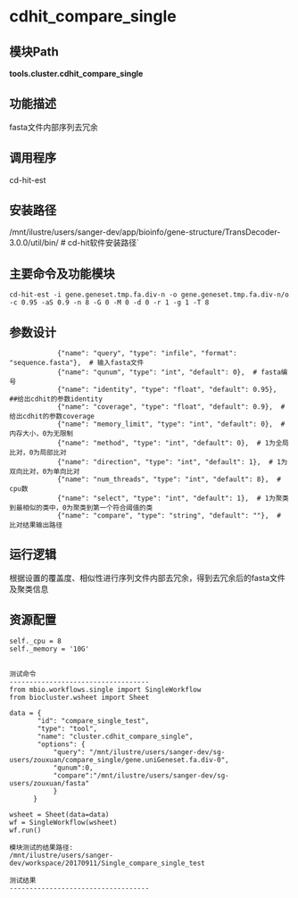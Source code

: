 cdhit_compare_single
==========================

模块Path
-----------

**tools.cluster.cdhit_compare_single**

功能描述
-----------------------------------

fasta文件内部序列去冗余

调用程序
-----------------------------------

cd-hit-est

安装路径
-----------------------------------

/mnt/ilustre/users/sanger-dev/app/bioinfo/gene-structure/TransDecoder-3.0.0/util/bin/  # cd-hit软件安装路径`



主要命令及功能模块
-----------------------------------

```
cd-hit-est -i gene.geneset.tmp.fa.div-n -o gene.geneset.tmp.fa.div-n/o -c 0.95 -aS 0.9 -n 8 -G 0 -M 0 -d 0 -r 1 -g 1 -T 8
```

参数设计
-----------------------------------

```
            {"name": "query", "type": "infile", "format": "sequence.fasta"},  # 输入fasta文件
            {"name": "qunum", "type": "int", "default": 0},  # fasta编号
            {"name": "identity", "type": "float", "default": 0.95},  ##给出cdhit的参数identity
            {"name": "coverage", "type": "float", "default": 0.9},  # 给出cdhit的参数coverage
            {"name": "memory_limit", "type": "int", "default": 0},  # 内存大小，0为无限制
            {"name": "method", "type": "int", "default": 0},  # 1为全局比对，0为局部比对
            {"name": "direction", "type": "int", "default": 1},  # 1为双向比对，0为单向比对
            {"name": "num_threads", "type": "int", "default": 8},  # cpu数
            {"name": "select", "type": "int", "default": 1},  # 1为聚类到最相似的类中，0为聚类到第一个符合阈值的类
            {"name": "compare", "type": "string", "default": ""},  # 比对结果输出路径

```

运行逻辑
-----------------------------------

根据设置的覆盖度、相似性进行序列文件内部去冗余，得到去冗余后的fasta文件及聚类信息

资源配置
-----------------------------------

```
self._cpu = 8
self._memory = '10G'


测试命令
-----------------------------------
from mbio.workflows.single import SingleWorkflow
from biocluster.wsheet import Sheet

data = {
       "id": "compare_single_test",
       "type": "tool",
       "name": "cluster.cdhit_compare_single",
       "options": {
           "query": "/mnt/ilustre/users/sanger-dev/sg-users/zouxuan/compare_single/gene.uniGeneset.fa.div-0",
           "qunum":0,
           "compare":"/mnt/ilustre/users/sanger-dev/sg-users/zouxuan/fasta"
           }
      }

wsheet = Sheet(data=data)
wf = SingleWorkflow(wsheet)
wf.run()

模块测试的结果路径:
/mnt/ilustre/users/sanger-dev/workspace/20170911/Single_compare_single_test

测试结果
-----------------------------------